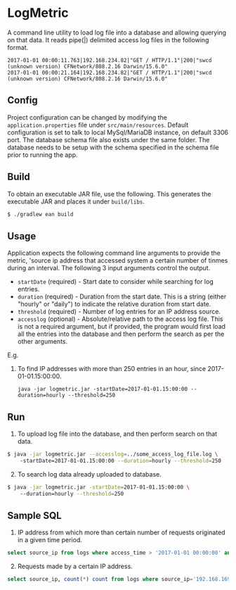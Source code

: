 # LogMetric  

A command line utility to load log file into a database and allowing querying on that data. It reads pipe(|) delimited access log files in the following format.

```
2017-01-01 00:00:11.763|192.168.234.82|"GET / HTTP/1.1"|200|"swcd (unknown version) CFNetwork/808.2.16 Darwin/15.6.0"
2017-01-01 00:00:21.164|192.168.234.82|"GET / HTTP/1.1"|200|"swcd (unknown version) CFNetwork/808.2.16 Darwin/15.6.0"
```

## Config

Project configuration can be changed by modifying the `application.properties` file under `src/main/resources`. Default configuration is set to talk to local MySql/MariaDB instance, on default 3306 port. The database schema file also exists under the same folder. The database needs to be setup with the schema specified in the schema file prior to running the app.


## Build

To obtain an executable JAR file, use the following. This generates the executable JAR and places it under `build/libs`.

```sh
$ ./gradlew ean build
```

## Usage

Application expects the following command line arguments to provide the metric, 'source ip address that accessed system a certain number of tinmes during an interval. The following 3 input arguments control the output.

- `startDate` (required) - Start date to consider while searching for log entries. 
- `duration` (required) - Duration from the start date. This is a string (either "hourly" or "daily") to indicate the relative duration from start date.
- `threshold` (required) - Number of log entries for an IP address source.
- `accesslog` (optional) - Absolute/relative path to the access log file. This is not a required argument, but if provided, the program would first load all the entries into the database and then perform the search as per the other arguments.

E.g.

1. To find IP addresses with more than 250 entries in an hour, since 2017-01-01.15:00:00.

   `java -jar logmetric.jar -startDate=2017-01-01.15:00:00 --duration=hourly --threshold=250`


## Run

1. To upload log file into the database, and then perform search on that data.

```sh
$ java -jar logmetric.jar --accesslog=../some_access_log_file.log \ 
	-startDate=2017-01-01.15:00:00 --duration=hourly --threshold=250
```

2. To search log data already uploaded to database.

```sh
$ java -jar logmetric.jar -startDate=2017-01-01.15:00:00 \ 
	--duration=hourly --threshold=250

```

## Sample SQL

1. IP address from which more than certain number of requests originated in a given time period.

```sql
select source_ip from logs where access_time > '2017-01-01 00:00:00' and access_time < '2017-01-01 00:10:00' group by source_ip having count(*) > 5;
```

2. Requests made by a certain IP address.

```sql
select source_ip, count(*) count from logs where source_ip='192.168.169.194' and access_time > '2017-01-01 00:00:00' and access_time < '2017-01-01 00:10:00';
```
